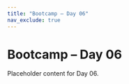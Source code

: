 ```yaml
---
title: "Bootcamp – Day 06"
nav_exclude: true
---
```


# Bootcamp – Day 06

Placeholder content for Day 06.
